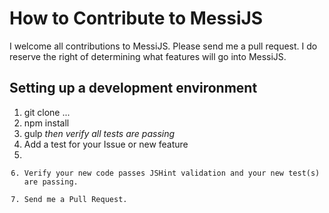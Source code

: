 How to Contribute to MessiJS
============================

I welcome all contributions to MessiJS.  Please send me a pull request.  I do reserve the right of determining
what features will go into MessiJS.

Setting up a development environment
------------------------------------

1. git clone ...
2. npm install
3. gulp  _then verify all tests are passing_
4. Add a test for your Issue or new feature
5. <code>
6. Verify your new code passes JSHint validation and your new test(s) are passing.
7. Send me a Pull Request.
